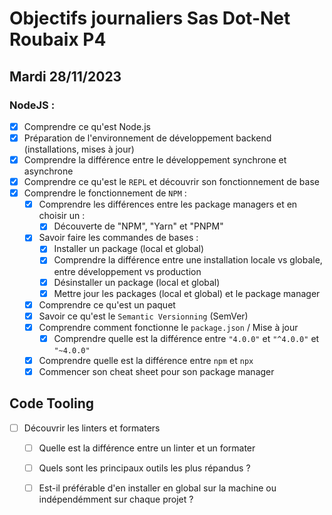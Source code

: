 # Objectifs journaliers Sas Dot-Net Roubaix P4

## Mardi 28/11/2023

### NodeJS :

- [x] Comprendre ce qu'est Node.js
- [x] Préparation de l'environnement de développement backend (installations, mises à jour)
- [x] Comprendre la différence entre le développement synchrone et asynchrone
- [x] Comprendre ce qu'est le `REPL` et découvrir son fonctionnement de base
- [x] Comprendre le fonctionnement de `NPM` :
  - [x] Comprendre les différences entre les package managers et en choisir un :
    - [x] Découverte de "NPM", "Yarn" et "PNPM"
  - [x] Savoir faire les commandes de bases :
    - [x] Installer un package (local et global)
    - [x] Comprendre la différence entre une installation locale vs globale, entre développement vs production
    - [x] Désinstaller un package (local et global)
    - [x] Mettre jour les packages (local et global) et le package manager
  - [x] Comprendre ce qu'est un paquet
  - [x] Savoir ce qu'est le `Semantic Versionning` (SemVer)
  - [x] Comprendre comment fonctionne le `package.json` / Mise à jour
    - [x] Comprendre quelle est la différence entre `"4.0.0"` et `"^4.0.0"` et `"~4.0.0"`
  - [x] Comprendre quelle est la différence entre `npm` et `npx`
  - [x] Commencer son cheat sheet pour son package manager

## Code Tooling

- [ ] Découvrir les linters et formaters
  - [ ] Quelle est la différence entre un linter et un formater
  - [ ] Quels sont les principaux outils les plus répandus ?
  - [ ] Est-il préférable d'en installer en global sur la machine ou indépendémment sur chaque projet ?

